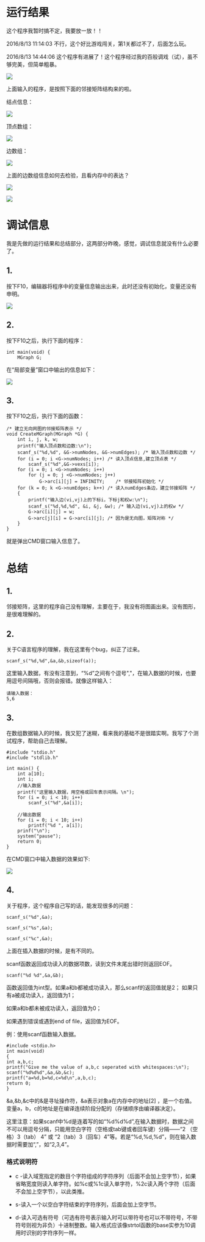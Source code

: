 # 运行结果 #

这个程序我暂时搞不定，我要放一放！！

2016/8/13 11:14:03 不行，这个好比游戏闯关，第1关都过不了，后面怎么玩。

2016/8/13 14:44:06 这个程序有进展了！这个程序经过我的百般调戏（试），虽不够完美，但简单粗暴。

![](img/result.png)

上面输入的程序，是按照下面的邻接矩阵结构来的啦。

结点信息：

![](img/result1.png)

顶点数组：

![](img/result2.png)

边数组：

![](img/result3.png)

上面的边数组信息如何去检验，且看内存中的表达？

![](img/result4.png)

![](img/result5.png)
# 调试信息 #
我是先做的运行结果和总结部分，这两部分昨晚，感觉，调试信息就没有什么必要了。

## 1. ##
按下F10，编辑器将程序中的变量信息输出出来，此时还没有初始化，变量还没有申明。

![](img/img1.png)

## 2. ##
按下F10之后，执行下面的程序：

    int main(void) {
    	MGraph G;

在“局部变量”窗口中输出的信息如下：

![](img/img2.png)

## 3. ##
按下F10之后，执行下面的函数：

    /* 建立无向网图的邻接矩阵表示 */
    void CreateMGraph(MGraph *G) {
    	int i, j, k, w;
    	printf("输入顶点数和边数:\n");
    	scanf_s("%d,%d", &G->numNodes, &G->numEdges); /* 输入顶点数和边数 */
    	for (i = 0; i <G->numNodes; i++) /* 读入顶点信息,建立顶点表 */
    		scanf_s("%d",&G->vexs[i]);
    	for (i = 0; i <G->numNodes; i++)
    		for (j = 0; j <G->numNodes; j++)
    			G->arc[i][j] = INFINITY;	/* 邻接矩阵初始化 */
    	for (k = 0; k <G->numEdges; k++) /* 读入numEdges条边，建立邻接矩阵 */
    	{
    		printf("输入边(vi,vj)上的下标i，下标j和权w:\n");
    		scanf_s("%d,%d,%d", &i, &j, &w); /* 输入边(vi,vj)上的权w */
    		G->arc[i][j] = w;
    		G->arc[j][i] = G->arc[i][j]; /* 因为是无向图，矩阵对称 */
    	}
    }

就是弹出CMD窗口输入信息了。

# 总结 #
## 1. ##
邻接矩阵，这里的程序自己没有理解，主要在于，我没有将图画出来。没有图形，是很难理解的。

## 2. ##
关于C语言程序的理解，我在这里有个bug，纠正了过来。

    scanf_s("%d,%d",&a,&b,sizeof(a));

这里输入数据，有没有注意到，“%d”之间有个逗号","，在输入数据的时候，也要用逗号间隔哦，否则会报错。就像这样输入：

    请输入数据：
    5,6

## 3. ##
在数组数据输入的时候，我又犯了迷糊，看来我的基础不是很踏实啊。我写了个测试程序，帮助自己去理解。

    #include "stdio.h"
    #include "stdlib.h"

    int main() {
    	int a[10];
    	int i;
    	//输入数据
    	printf("这里输入数据，用空格或回车表示间隔。\n");
    	for (i = 0; i < 10; i++)
    		scanf_s("%d",&a[i]);
    
    	//输出数据
    	for (i = 0; i < 10; i++)
    		printf("%d ", a[i]);
    	prinf("\n");
    	system("pause");
    	return 0;
    }

在CMD窗口中输入数据的效果如下:

![](img/nb1.png)

## 4. ##
关于程序，这个程序自己写的话，能发现很多的问题：

    scanf_s("%d",&a);
    
    scanf_s("%s",&a);
    
    scanf_s("%c",&a);

上面在插入数据的时候，是有不同的。

scanf函数返回成功读入的数据项数，读到文件末尾出错时则返回EOF。

    scanf("%d %d",&a,&b);

函数返回值为int型。如果a和b都被成功读入，那么scanf的返回值就是2；
如果只有a被成功读入，返回值为1；

如果a和b都未被成功读入，返回值为0；

如果遇到错误或遇到end of file，返回值为EOF。

例：使用scanf函数输入数据。

    #include <stdio.h>
    int main(void)
    {
    int a,b,c;
    printf("Give me the value of a,b,c seperated with whitespaces:\n");
    scanf("%d%d%d",&a,&b,&c);
    printf("a=%d,b=%d,c=%d\n",a,b,c);
    return 0;
    }

&a,&b,&c中的&是寻址操作符，&a表示对象a在内存中的地址[2]  ，是一个右值。变量a，b，c的地址是在编译连续阶段分配的（存储顺序由编译器决定）。

这里注意：如果scanf中%d是连着写的如“%d%d%d”,在输入数据时，数据之间不可以用逗号分隔，只能用空白字符（空格或tab键或者回车键）分隔——“2 （空格）3（tab） 4” 或 “2（tab）3（回车）4”等。若是“%d,%d,%d”，则在输入数据时需要加“,”，如“2,3,4”。

### 格式说明符 ###

- c -读入域宽指定的数目个字符组成的字符序列（后面不会加上空字节），如果省略宽度则读入单字符。如%c或%1c读入单字符，%2c读入两个字符（后面不会加上空字节），以此类推。

- s-读入一个以空白字符结束的字符序列，后面会加上空字节。

- d-读入可选有符号（可选有符号表示输入时可以带符号也可以不带符号，不带符号则视为非负）十进制整数。输入格式应该像strtol函数的base实参为10调用时识别的字符序列一样。
